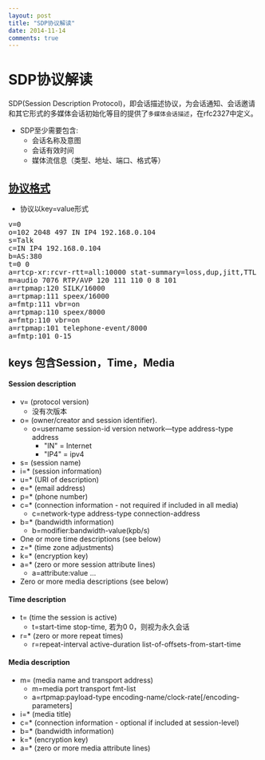 ```yaml
---
layout: post
title: "SDP协议解读"
date: 2014-11-14
comments: true
---
```

# SDP协议解读


SDP(Session Description Protocol)，即会话描述协议，为会话通知、会话邀请和其它形式的多媒体会话初始化等目的提供了```多媒体会话描述```，在rfc2327中定义。

* SDP至少需要包含:
	* 会话名称及意图
	* 会话有效时间
	* 媒体流信息（类型、地址、端口、格式等）

## [协议格式](http://www.ietf.org/rfc/rfc2327.txt)

* 协议以key=value形式
<pre>
v=0
o=102 2048 497 IN IP4 192.168.0.104
s=Talk
c=IN IP4 192.168.0.104
b=AS:380
t=0 0
a=rtcp-xr:rcvr-rtt=all:10000 stat-summary=loss,dup,jitt,TTL voip-metrics
m=audio 7076 RTP/AVP 120 111 110 0 8 101
a=rtpmap:120 SILK/16000
a=rtpmap:111 speex/16000
a=fmtp:111 vbr=on
a=rtpmap:110 speex/8000
a=fmtp:110 vbr=on
a=rtpmap:101 telephone-event/8000
a=fmtp:101 0-15
</pre>

## keys 包含Session，Time，Media
#### Session description
* v=  (protocol version)
	* 没有次版本
* o=  (owner/creator and session identifier).
	* o=username session-id version network—type address-type address
		* "IN" = Internet
		* "IP4" = ipv4
* s=  (session name)
* i=* (session information)
* u=* (URI of description)
* e=* (email address)
* p=* (phone number)
* c=* (connection information - not required if included in all media)
	* c=network-type address-type connection-address
* b=* (bandwidth information)
	* b=modifier:bandwidth-value(kpb/s)
* One or more time descriptions (see below)
* z=* (time zone adjustments)
* k=* (encryption key)
* a=* (zero or more session attribute lines)
	* a=attribute:value ...
* Zero or more media descriptions (see below)
#### Time description
* t=  (time the session is active)
	* t=start-time stop-time, 若为0 0，则视为永久会话
* r=* (zero or more repeat times)
	* r=repeat-interval active-duration list-of-offsets-from-start-time
#### Media description
* m=  (media name and transport address)
	* m=media port transport fmt-list
	* a=rtpmap:payload-type encoding-name/clock-rate[/encoding-parameters]
* i=* (media title)
* c=* (connection information - optional if included at session-level)
* b=* (bandwidth information)
* k=* (encryption key)
* a=* (zero or more media attribute lines)


